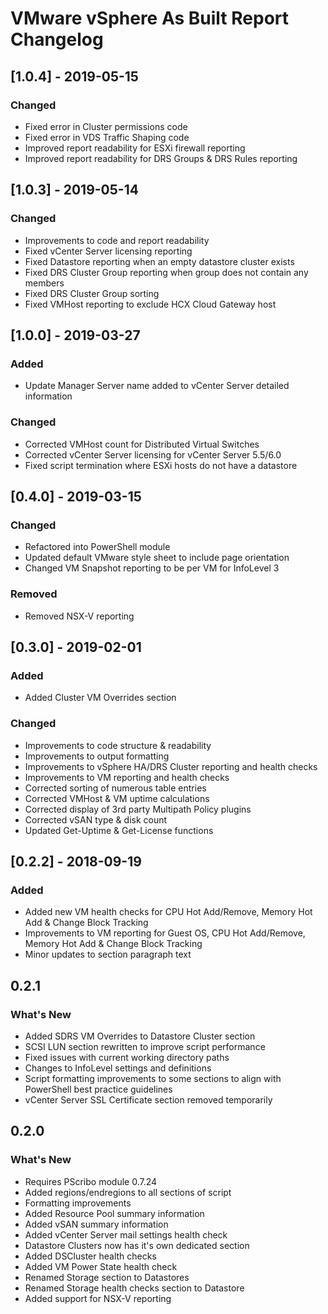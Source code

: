 # VMware vSphere As Built Report Changelog

## [1.0.4] - 2019-05-15
### Changed
- Fixed error in Cluster permissions code
- Fixed error in VDS Traffic Shaping code
- Improved report readability for ESXi firewall reporting
- Improved report readability for DRS Groups & DRS Rules reporting

## [1.0.3] - 2019-05-14
### Changed
- Improvements to code and report readability
- Fixed vCenter Server licensing reporting
- Fixed Datastore reporting when an empty datastore cluster exists
- Fixed DRS Cluster Group reporting when group does not contain any members
- Fixed DRS Cluster Group sorting
- Fixed VMHost reporting to exclude HCX Cloud Gateway host

## [1.0.0] - 2019-03-27
### Added
- Update Manager Server name added to vCenter Server detailed information

### Changed 
- Corrected VMHost count for Distributed Virtual Switches
- Corrected vCenter Server licensing for vCenter Server 5.5/6.0
- Fixed script termination where ESXi hosts do not have a datastore

## [0.4.0] - 2019-03-15
### Changed
- Refactored into PowerShell module
- Updated default VMware style sheet to include page orientation
- Changed VM Snapshot reporting to be per VM for InfoLevel 3
### Removed
- Removed NSX-V reporting

## [0.3.0] - 2019-02-01
### Added
- Added Cluster VM Overrides section

### Changed
- Improvements to code structure & readability
- Improvements to output formatting
- Improvements to vSphere HA/DRS Cluster reporting and health checks
- Improvements to VM reporting and health checks
- Corrected sorting of numerous table entries
- Corrected VMHost & VM uptime calculations
- Corrected display of 3rd party Multipath Policy plugins
- Corrected vSAN type & disk count
- Updated Get-Uptime & Get-License functions

## [0.2.2] - 2018-09-19
### Added
- Added new VM health checks for CPU Hot Add/Remove, Memory Hot Add & Change Block Tracking
- Improvements to VM reporting for Guest OS, CPU Hot Add/Remove, Memory Hot Add & Change Block Tracking
- Minor updates to section paragraph text

## 0.2.1
### What's New
- Added SDRS VM Overrides to Datastore Cluster section
- SCSI LUN section rewritten to improve script performance
- Fixed issues with current working directory paths
- Changes to InfoLevel settings and definitions
- Script formatting improvements to some sections to align with PowerShell best practice guidelines
- vCenter Server SSL Certificate section removed temporarily   

## 0.2.0
### What's New
- Requires PScribo module 0.7.24
- Added regions/endregions to all sections of script
- Formatting improvements
- Added Resource Pool summary information
- Added vSAN summary information
- Added vCenter Server mail settings health check
- Datastore Clusters now has it's own dedicated section
- Added DSCluster health checks
- Added VM Power State health check
- Renamed Storage section to Datastores
- Renamed Storage health checks section to Datastore
- Added support for NSX-V reporting